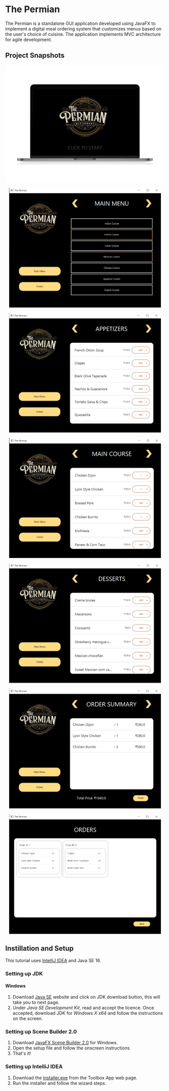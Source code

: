 # The Permian
The Permian is a standalone GUI application developed using JavaFX to implement a digital meal ordering system that customizes menus based on the user's choice of cuisine.
The application implements MVC architecture for agile development.

## Project Snapshots

![Alt text](https://github.com/ashkalor/ThePermian/blob/main/src/ProjectSnaps/1.png)
<br>
<p align="center">
    <img src="src/ProjectSnaps/3.png" width="480">
</p>
<p align="center">
    <img src="src/ProjectSnaps/4.png" width="480">
</p>
<p align="center">
    <img src="src/ProjectSnaps/5.png" width="480">
</p>
<p align="center">
    <img src="src/ProjectSnaps/6.png" width="480">
</p>
<p align="center">
    <img src="src/ProjectSnaps/7.png" width="480">
</p>
<p align="center">
    <img src="src/ProjectSnaps/8.png" width="480">
</p>

## Instillation and Setup
This tutorial uses [IntelliJ IDEA](https://www.jetbrains.com/idea/) and Java SE 16.

### Setting up JDK

#### Windows

1. Download [Java SE](http://www.oracle.com/technetwork/java/javase/downloads/index.html) website and click on JDK download button, this will take you to next page.
2. Under *Java SE Development Kit*, read and accept the licence. Once accepted, download JDK for *Windows X x64* and follow the instructions on the screen.

### Setting up Scene Builder 2.0

1. Download [JavaFX Scene Builder 2.0](http://www.oracle.com/technetwork/java/javase/downloads/javafxscenebuilder-1x-archive-2199384.html) for Windows.
2. Open the setup file and follow the onscreen instructions
3. That's it!

### Setting up IntelliJ IDEA

1. Download the [installer.exe](https://www.jetbrains.com/idea/download/#section=windows) from the Toolbox App web page.
2. Run the installer and follow the wizard steps.
